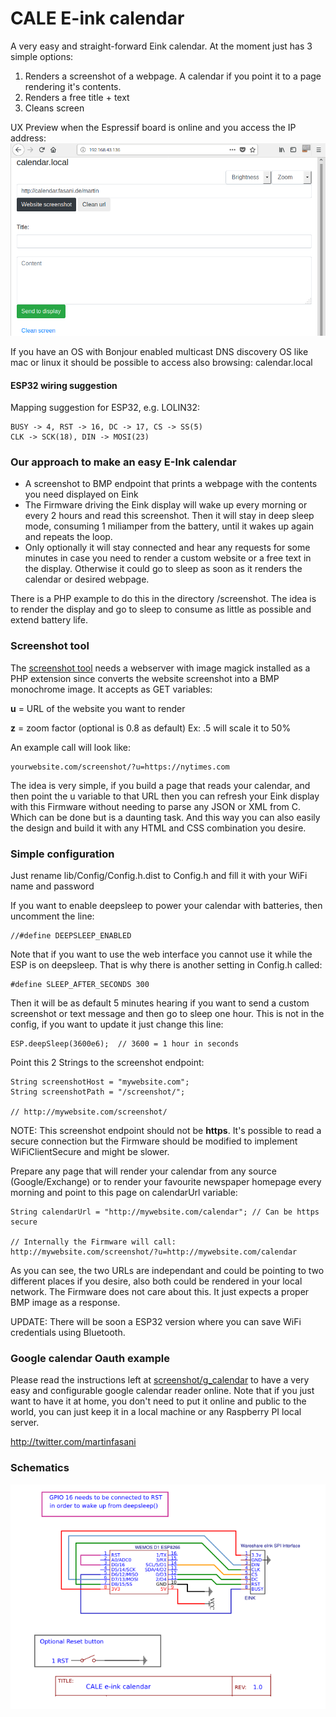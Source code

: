 # CALE E-ink calendar

A very easy and straight-forward Eink calendar. 
At the moment just has 3 simple options:

1. Renders a screenshot of a webpage. A calendar if you point it to a page rendering it's contents.
2. Renders a free title + text
3. Cleans screen

UX Preview when the Espressif board is online and you access the IP address:
![UX Preview](screenshot/preview/calendar.local.png)

If you have an OS with Bonjour enabled multicast DNS discovery OS like mac or linux it should be possible to access also browsing: calendar.local
#### ESP32 wiring suggestion

Mapping suggestion for ESP32, e.g. LOLIN32:

    BUSY -> 4, RST -> 16, DC -> 17, CS -> SS(5)
    CLK -> SCK(18), DIN -> MOSI(23)

### Our approach to make an easy E-Ink calendar

- A screenshot to BMP endpoint that prints a webpage with the contents you need displayed on Eink
- The Firmware driving the Eink display will wake up every morning or every 2 hours and read this screenshot. Then it will stay in deep sleep mode, consuming 1 miliamper from the battery, until it wakes up again and repeats the loop. 
- Only optionally it will stay connected and hear any requests for some minutes in case you need to render a custom website or a free text in the display. Otherwise it could go to sleep as soon as it renders the calendar or desired webpage.

There is a PHP example to do this in the directory /screenshot. The idea is to render the display and go to sleep to consume as little as possible and extend battery life.

### Screenshot tool

The [screenshot tool](screenshot) needs a webserver with image magick installed as a PHP extension since converts the website screenshot into a BMP monochrome image.
It accepts as GET variables:

**u** = URL of the website you want to render

**z** = zoom factor (optional is 0.8 as default) Ex: .5 will scale it to 50%

An example call will look like: 

    yourwebsite.com/screenshot/?u=https://nytimes.com

The idea is very simple, if you build a page that reads your calendar, and then point the u variable to that URL then you can refresh your Eink display with this Firmware without needing to parse any JSON or XML from C. Which can be done but is a daunting task. And this way you can also easily the design and build it with any HTML and CSS combination you desire.

### Simple configuration

Just rename lib/Config/Config.h.dist to Config.h
and fill it with your WiFi name and password

If you want to enable deepsleep to power your calendar with batteries, then uncomment the line:

    //#define DEEPSLEEP_ENABLED

Note that if you want to use the web interface you cannot use it while the ESP is on deepsleep. That is why there is another setting in Config.h called:

    #define SLEEP_AFTER_SECONDS 300 

Then it will be as default 5 minutes hearing if you want to send a custom screenshot or text message and then go to sleep one hour. This is not in the config, if you want to update it just change this line:

    ESP.deepSleep(3600e6);  // 3600 = 1 hour in seconds

Point this 2 Strings to the screenshot endpoint:

    String screenshotHost = "mywebsite.com";
    String screenshotPath = "/screenshot/";

    // http://mywebsite.com/screenshot/

NOTE: This screenshot endpoint should not be **https**. It's possible to read a secure connection but the Firmware should be modified to implement WiFiClientSecure and might be slower.

Prepare any page that will render your calendar from any source (Google/Exchange) or to render your favourite newspaper homepage every morning and point to this page on calendarUrl variable:

    String calendarUrl = "http://mywebsite.com/calendar"; // Can be https secure

    // Internally the Firmware will call: http://mywebsite.com/screenshot/?u=http://mywebsite.com/calendar

As you can see, the two URLs are independant and could be pointing to two different places if you desire, also both could be rendered in your local network. The Firmware does not care about this. It just expects a proper BMP image as a response.

UPDATE: There will be soon a ESP32 version where you can save WiFi credentials using Bluetooth.

### Google calendar Oauth example

Please read the instructions left at [screenshot/g_calendar](screenshot/g_calendar) to have a very easy and configurable google calendar reader online. 
Note that if you just want to have it at home, you don't need to put it online and public to the world, you can just keep it in a local machine or any Raspberry PI local server. 

http://twitter.com/martinfasani


### Schematics

![ESP8266 and SPI eink](screenshot/preview/Schematic_CALE_ESP8266.png)
